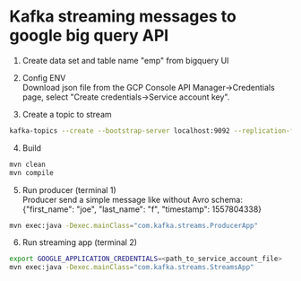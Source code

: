 # Kafka streaming messages to google big query API

1. Create data set and table name "emp" from bigquery UI

2. Config ENV  
Download json file from the GCP Console API Manager→Credentials page, select "Create credentials→Service account key".   


3. Create a topic to stream 
```bash
kafka-topics --create --bootstrap-server localhost:9092 --replication-factor 1 --partitions 1 --topic input-topic
```

4. Build
```bash
mvn clean
mvn compile
```

5. Run producer (terminal 1)  
Producer send a simple message like without Avro schema:
{"first_name": "joe", "last_name": "f", "timestamp": 1557804338}
```bash
mvn exec:java -Dexec.mainClass="com.kafka.streams.ProducerApp"
```

6. Run streaming app (terminal 2)
```bash
export GOOGLE_APPLICATION_CREDENTIALS=<path_to_service_account_file>
mvn exec:java -Dexec.mainClass="com.kafka.streams.StreamsApp"
```